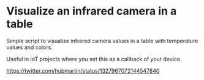 # Visualize an infrared camera in a table

Simple script to visualize infrared camera values in a table with temperature values and colors.

Useful in IoT projects where you set this as a callback of your device.

https://twitter.com/hubmartin/status/1327967072144547840